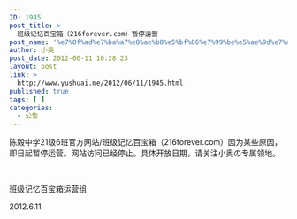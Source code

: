 ```yaml
---
ID: 1945
post_title: >
  班级记忆百宝箱（216forever.com）暂停运营
post_name: '%e7%8f%ad%e7%ba%a7%e8%ae%b0%e5%bf%86%e7%99%be%e5%ae%9d%e7%ae%b1%ef%bc%88216forever-com%ef%bc%89%e6%9a%82%e5%81%9c%e8%bf%90%e8%90%a5'
author: 小奥
post_date: 2012-06-11 16:28:23
layout: post
link: >
  http://www.yushuai.me/2012/06/11/1945.html
published: true
tags: [ ]
categories:
  - 公告
---
```

陈毅中学21级6班官方网站/班级记忆百宝箱（216forever.com）因为某些原因，即日起暂停运营。网站访问已经停止。具体开放日期，请关注小奥の专属领地。

&nbsp;

班级记忆百宝箱运营组

2012.6.11